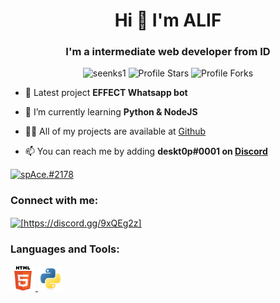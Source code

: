 <!-- https://github.com/seenks1/ -->
<!-- LEAVE A STAR, IF YOU LIKE IT ! -->

<h1 align="center">Hi 👋 I'm ALIF</h1>
<h3 align="center">I'm a intermediate web developer from ID</h3>

<p align="center"> 
<img src="https://komarev.com/ghpvc/?username=seenks1&label=Profile%20views&color=5c12df&style=flat" alt="seenks1" />
<img src="https://img.shields.io/badge/dynamic/json?&label=Total%20Stars&color=5c12df&style=flat&style=for-the-badge&query=%24.stars&url=https://api.github-star-counter.workers.dev/user/seenks1" alt="Profile Stars"></a>
<img src="https://img.shields.io/badge/dynamic/json?&label=Total%20Forks&color=5c12df&style=flat&style=for-the-badge&query=%24.forks&url=https://api.github-star-counter.workers.dev/user/seenks1" alt="Profile Forks"></a>
</p>

- 🔭 Latest project **EFFECT Whatsapp bot**

- 🌱 I’m currently learning **Python & NodeJS**

- 👨‍💻 All of my projects are available at [Github](https://github.com/seenks1?tab=repositories)

- 📫 You can reach me by adding **deskt0p#0001 on [Discord](https://discord.gg/9xQEg2z)**

[![spAce.#2178](https://discord.c99.nl/widget/theme-3/309366588300328960.png)](https://discord.c99.nl/)

<h3 align="left">Connect with me:</h3>
<p align="left">
<a href="https://discord.gg/https://discord.gg/9xQEg2z" target="blank"><img align="center" src="https://raw.githubusercontent.com/rahuldkjain/github-profile-readme-generator/master/src/images/icons/Social/discord.svg" alt="[https://discord.gg/9xQEg2z]" height="30" width="40" /></a>
</p>

<h3 align="left">Languages and Tools:</h3>
<p align="left"> <a href="https://www.w3.org/html/" target="_blank" rel="noreferrer"> <img src="https://raw.githubusercontent.com/devicons/devicon/master/icons/html5/html5-original-wordmark.svg" alt="html5" width="40" height="40"/> </a> <a href="https://www.python.org" target="_blank" rel="noreferrer"> <img src="https://raw.githubusercontent.com/devicons/devicon/master/icons/python/python-original.svg" alt="python" width="40" height="40"/> </a> </p>
